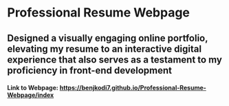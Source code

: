 # Professional Resume Webpage

## Designed a visually engaging online portfolio, elevating my resume to an interactive digital experience that also serves as a testament to my proficiency in front-end development

#### Link to Webpage: https://benjkodi7.github.io/Professional-Resume-Webpage/index
